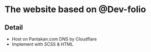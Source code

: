# The website based on @Dev-folio

## Detail

- Host on Pantakan.com DNS by Cloudflare
- Implement with SCSS & HTML